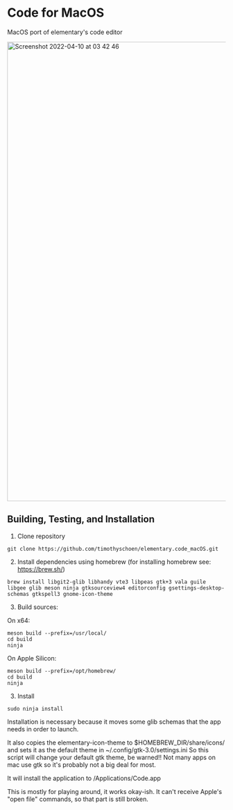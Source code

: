 # Code for MacOS

MacOS port of elementary's code editor

<img width="1057" alt="Screenshot 2022-04-10 at 03 42 46" src="https://user-images.githubusercontent.com/44585538/162597553-299e6680-e55c-438f-8a61-2f321e8769b0.png">


## Building, Testing, and Installation


1. Clone repository
```
git clone https://github.com/timothyschoen/elementary.code_macOS.git
```

2. Install dependencies using homebrew (for installing homebrew see: https://brew.sh/)

```
brew install libgit2-glib libhandy vte3 libpeas gtk+3 vala guile libgee glib meson ninja gtksourceview4 editorconfig gsettings-desktop-schemas gtkspell3 gnome-icon-theme
```

3. Build sources:

On x64:
```
meson build --prefix=/usr/local/
cd build
ninja
```

On Apple Silicon:

```
meson build --prefix=/opt/homebrew/
cd build
ninja
```

3. Install
```
sudo ninja install
```

Installation is necessary because it moves some glib schemas that the app needs in order to launch.

It also copies the elementary-icon-theme to $HOMEBREW_DIR/share/icons/ and sets it as the default theme in ~/.config/gtk-3.0/settings.ini
So this script will change your default gtk theme, be warned!! Not many apps on mac use gtk so it's probably not a big deal for most.

It will install the application to /Applications/Code.app

This is mostly for playing around, it works okay-ish. It can't receive Apple's "open file" commands, so that part is still broken.

